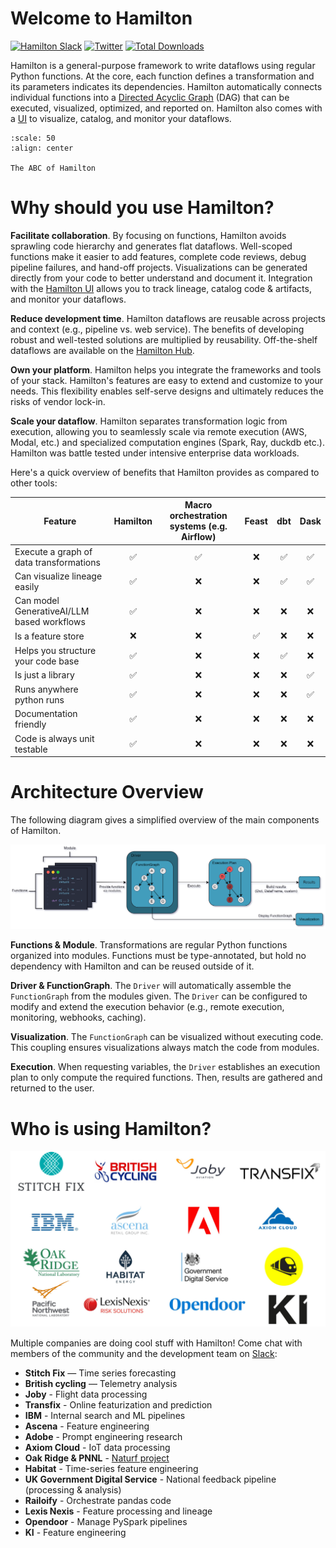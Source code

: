 # Welcome to Hamilton
<div align="left">
    <a href="https://join.slack.com/t/hamilton-opensource/shared_invite/zt-1bjs72asx-wcUTgH7q7QX1igiQ5bbdcg" target="_blank"><img src="https://img.shields.io/badge/Join-Hamilton_Slack-brightgreen?logo=slack" alt="Hamilton Slack"/></a>
    <a href="https://twitter.com/hamilton_os" target="_blank"><img src="https://img.shields.io/twitter/url/http/shields.io.svg?style=social" alt="Twitter"/></a>
    <a href="https://pepy.tech/project/sf-hamilton" target="_blank"><img src="https://pepy.tech/badge/sf-hamilton" alt="Total Downloads"/></a>
</div>

Hamilton is a general-purpose framework to write dataflows using regular Python functions. At the core, each function defines a transformation and its parameters indicates its dependencies. Hamilton automatically connects individual functions into a [Directed Acyclic Graph](https://en.wikipedia.org/wiki/Directed_acyclic_graph) (DAG) that can be executed, visualized, optimized, and reported on.
Hamilton also comes with a [UI](concepts/ui.rst) to visualize, catalog, and monitor your dataflows.

```{figure} ./_static/abc.png
:scale: 50
:align: center

The ABC of Hamilton
```

# Why should you use Hamilton?
**Facilitate collaboration**. By focusing on functions, Hamilton avoids sprawling code hierarchy and generates flat dataflows. Well-scoped functions make it easier to add features, complete code reviews, debug pipeline failures, and hand-off projects. Visualizations can be generated directly from your code to better understand and document it.
Integration with the [Hamilton UI](concepts/ui.rst) allows you to track lineage, catalog code & artifacts, and monitor your dataflows.

**Reduce development time**. Hamilton dataflows are reusable across projects and context (e.g., pipeline vs. web service). The benefits of developing robust and well-tested solutions are multiplied by reusability. Off-the-shelf dataflows are available on the [Hamilton Hub](https://hub.dagworks.io/).

**Own your platform**. Hamilton helps you integrate the frameworks and tools of your stack. Hamilton's features are easy to extend and customize to your needs. This flexibility enables self-serve designs and ultimately reduces the risks of vendor lock-in.

**Scale your dataflow**. Hamilton separates transformation logic from execution, allowing you to seamlessly scale via remote execution (AWS, Modal, etc.) and specialized computation engines (Spark, Ray, duckdb etc.). Hamilton was battle tested under intensive enterprise data workloads.

Here's a quick overview of benefits that Hamilton provides as compared to other tools:

| Feature                                   | Hamilton | Macro orchestration systems (e.g. Airflow) | Feast | dbt | Dask |
|-------------------------------------------|:---:|:---------------------------------------------:|:-----:|:---:|:----:|
| Execute a graph of data transformations   | ✅  |                   ✅                          |   ❌  | ✅  |  ✅   |
| Can visualize lineage easily              | ✅  |                   ❌                          |   ❌  | ✅  |  ✅   |
| Can model GenerativeAI/LLM based workflows| ✅  |                   ❌                          |   ❌  | ❌  |  ❌   |
| Is a feature store                        | ❌  |                   ❌                          |   ✅  | ❌  |  ❌   |
| Helps you structure your code base        | ✅  |                   ❌                          |   ❌  | ✅  |  ❌   |
| Is just a library                         | ✅  |                   ❌                          |   ❌  | ❌  |  ✅   |
| Runs anywhere python runs                 | ✅  |                   ❌                          |   ❌  | ❌  |  ✅   |
| Documentation friendly                    | ✅  |                   ❌                          |   ❌  | ❌  |  ❌   |
| Code is always unit testable              | ✅  |                   ❌                          |   ❌  | ❌  |  ❌   |

# Architecture Overview

The following diagram gives a simplified overview of the main components of Hamilton.

![](./_static/architecture_overview.png)

**Functions & Module**. Transformations are regular Python functions organized into modules. Functions must be type-annotated, but hold no dependency with Hamilton and can be reused outside of it.

**Driver & FunctionGraph**. The `Driver` will automatically assemble the `FunctionGraph` from the modules given. The `Driver` can be configured to modify and extend the execution behavior (e.g., remote execution, monitoring, webhooks, caching).

**Visualization**. The `FunctionGraph` can be visualized without executing code. This coupling ensures visualizations always match the code from modules.

**Execution**. When requesting variables, the `Driver` establishes an execution plan to only compute the required functions. Then, results are gathered and returned to the user.

# Who is using Hamilton?
![](./_static/hamilton_users.jpg)

Multiple companies are doing cool stuff with Hamilton! Come chat with members of the community and the development team on [Slack](https://join.slack.com/t/hamilton-opensource/shared_invite/zt-1bjs72asx-wcUTgH7q7QX1igiQ5bbdcg):

* **Stitch Fix** — Time series forecasting
* **British cycling** — Telemetry analysis
* **Joby** - Flight data processing
* **Transfix** - Online featurization and prediction
* **IBM** - Internal search and ML pipelines
* **Ascena** - Feature engineering
* **Adobe** - Prompt engineering research
* **Axiom Cloud** - IoT data processing
* **Oak Ridge & PNNL** - [Naturf project](https://github.com/IMMM-SFA/naturf/tree/feature/nodes)
* **Habitat** - Time-series feature engineering
* **UK Government Digital Service** - National feedback pipeline (processing & analysis)
* **Railoify** - Orchestrate pandas code
* **Lexis Nexis** - Feature processing and lineage
* **Opendoor** - Manage PySpark pipelines
* **KI** - Feature engineering
